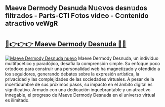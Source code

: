 ## Maeve Dermody Desnuda N𝚞𝚎vos desn𝚞dos filtr𝚊dos - Parts-CTl F𝚘tos vid𝚎o - C𝚘ntenido atr𝚊ctivo veWgR

# <h2><a href="http://mbagry3.tromn.icu/?c=Maeve+Dermody+Desnuda">🔗👉👉👉 Maeve Dermody Desnuda 🔗🔗</a></h2>

[![Maeve Dermody Desnuda nuevo](https://i.imgur.com/pEAQMta.gif)](http://mbagry3.tromn.icu/?c=Maeve+Dermody+Desnuda)
Maeve Dermody Desnuda, un individuo multifacético y paradójico, desafía la comprensión simple. Su enfoque poco ortodoxo para construir una personalidad web ha magnetizado y ofendido a los seguidores, generando debates sobre la expresión artística, la privacidad y las complejidades de las sociedades virtuales. A pesar de la incertidumbre de sus próximos pasos, su impacto en el ámbito digital es significativo. Armado con una dedicación inquebrantable y un atractivo innegable, el progreso de Maeve Dermody Desnuda en el universo virtual es ilimitado.
